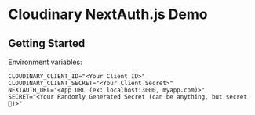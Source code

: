 # Cloudinary NextAuth.js Demo

## Getting Started

Environment variables:
```
CLOUDINARY_CLIENT_ID="<Your Client ID>"
CLOUDINARY_CLIENT_SECRET="<Your Client Secret>"
NEXTAUTH_URL="<App URL (ex: localhost:3000, myapp.com)>"
SECRET="<Your Randomly Generated Secret (can be anything, but secret 🤫)>"
```
